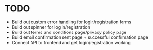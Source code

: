 # TODO 
- Build out custom error handling for login/registration forms
- Build out spinner for log in/registration 
- Build out terms and conditions page/privacy policy page
- Build email confirmation sent page + successful confirmation page
- Connect API to frontend and get login/registration working 
